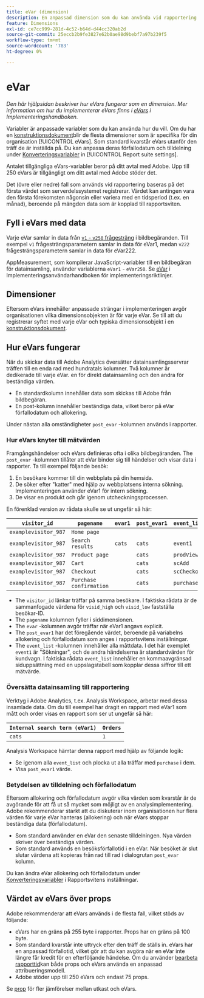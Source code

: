 ```yaml
---
title: eVar (dimension)
description: En anpassad dimension som du kan använda vid rapportering.
feature: Dimensions
exl-id: ce7cc999-281d-4c52-b64d-d44cc320ab2d
source-git-commit: 25eccb2b9fe3827e62b0ae98d9bebf7a97b239f5
workflow-type: tm+mt
source-wordcount: '783'
ht-degree: 0%

---
```


# eVar

*Den här hjälpsidan beskriver hur eVars fungerar som en dimension. Mer information om hur du implementerar eVars finns i [eVars](/help/implement/vars/page-vars/evar.md) i Implementeringshandboken.*

Variabler är anpassade variabler som du kan använda hur du vill. Om du har en [konstruktionsdokument](/help/implement/prepare/solution-design.md)blir de flesta dimensioner som är specifika för din organisation [!UICONTROL eVars]. Som standard kvarstår eVars utanför den träff de är inställda på. Du kan anpassa deras förfallodatum och tilldelning under [Konverteringsvariabler](/help/admin/admin/conversion-var-admin/conversion-var-admin.md) in [!UICONTROL Report suite settings].

Antalet tillgängliga eVars-variabler beror på ditt avtal med Adobe. Upp till 250 eVars är tillgängligt om ditt avtal med Adobe stöder det.

Det (övre eller nedre) fall som används vid rapportering baseras på det första värdet som serverdelssystemet registrerar. Värdet kan antingen vara den första förekomsten någonsin eller variera med en tidsperiod (t.ex. en månad), beroende på mängden data som är kopplad till rapportsviten.

## Fyll i eVars med data

Varje eVar samlar in data från [`v1` - `v250` frågesträng](/help/implement/validate/query-parameters.md) i bildbegäranden. Till exempel `v1` frågesträngsparametern samlar in data för eVar1, medan `v222` frågesträngsparametern samlar in data för eVar222.

AppMeasurement, som kompilerar JavaScript-variabler till en bildbegäran för datainsamling, använder variablerna `eVar1` - `eVar250`. Se [eVar](/help/implement/vars/page-vars/evar.md) i Implementeringsanvändarhandboken för implementeringsriktlinjer.

## Dimensioner

Eftersom eVars innehåller anpassade strängar i implementeringen avgör organisationen vilka dimensionsobjekten är för varje eVar. Se till att du registrerar syftet med varje eVar och typiska dimensionsobjekt i en [konstruktionsdokument](/help/implement/prepare/solution-design.md).

## Hur eVars fungerar

När du skickar data till Adobe Analytics översätter datainsamlingsservrar träffen till en enda rad med hundratals kolumner. Två kolumner är dedikerade till varje eVar. en för direkt datainsamling och den andra för beständiga värden.

* En standardkolumn innehåller data som skickas till Adobe från bildbegäran.
* En post-kolumn innehåller beständiga data, vilket beror på eVar förfallodatum och allokering.

Under nästan alla omständigheter `post_evar` -kolumnen används i rapporter.

### Hur eVars knyter till mätvärden

Framgångshändelser och eVars definieras ofta i olika bildbegäranden. The `post_evar` -kolumnen tillåter att eVar binder sig till händelser och visar data i rapporter. Ta till exempel följande besök:

1. En besökare kommer till din webbplats på din hemsida.
2. De söker efter &quot;katter&quot; med hjälp av webbplatsens interna sökning. Implementeringen använder eVar1 för intern sökning.
3. De visar en produkt och går igenom utcheckningsprocessen.

En förenklad version av rådata skulle se ut ungefär så här:

| `visitor_id` | `pagename` | `evar1` | `post_evar1` | `event_list` |
| --- | --- | --- | --- | --- |
| `examplevisitor_987` | `Home page` |  |  |  |
| `examplevisitor_987` | `Search results` | `cats` | `cats` | `event1` |
| `examplevisitor_987` | `Product page` |  | `cats` | `prodView` |
| `examplevisitor_987` | `Cart` |  | `cats` | `scAdd` |
| `examplevisitor_987` | `Checkout` |  | `cats` | `scCheckout` |
| `examplevisitor_987` | `Purchase confirmation` |  | `cats` | `purchase` |

* The `visitor_id` länkar träffar på samma besökare. I faktiska rådata är de sammanfogade värdena för `visid_high` och `visid_low` fastställa besökar-ID.
* The `pagename` kolumnen fyller i siddimensionen.
* The `evar` -kolumnen avgör träffar när eVar1 angavs explicit.
* The `post_evar1` har det föregående värdet, beroende på variabelns allokering och förfallodatum som anges i rapportsvitens inställningar.
* The `event_list` -kolumnen innehåller alla måttdata. I det här exemplet `event1` är &quot;Sökningar&quot;, och de andra händelserna är standardvärden för kundvagn. I faktiska rådata `event_list` innehåller en kommaavgränsad siduppsättning med en uppslagstabell som kopplar dessa siffror till ett mätvärde.

### Översätta datainsamling till rapportering

Verktyg i Adobe Analytics, t.ex. Analysis Workspace, arbetar med dessa insamlade data. Om du till exempel har dragit en rapport med eVar1 som mått och order visas en rapport som ser ut ungefär så här:

| `Internal search term (eVar1)` | `Orders` |
| --- | --- |
| `cats` | `1` |

Analysis Workspace hämtar denna rapport med hjälp av följande logik:

* Se igenom alla `event_list` och plocka ut alla träffar med `purchase` i dem.
* Visa `post_evar1` värde.

### Betydelsen av tilldelning och förfallodatum

Eftersom allokering och förfallodatum avgör vilka värden som kvarstår är de avgörande för att få ut så mycket som möjligt av en analysimplementering. Adobe rekommenderar starkt att du diskuterar inom organisationen hur flera värden för varje eVar hanteras (allokering) och när eVars stoppar beständiga data (förfallodatum).

* Som standard använder en eVar den senaste tilldelningen. Nya värden skriver över beständiga värden.
* Som standard används en besöksförfallotid i en eVar. När besöket är slut slutar värdena att kopieras från rad till rad i dialogrutan `post_evar` kolumn.

Du kan ändra eVar allokering och förfallodatum under [Konverteringsvariabler](/help/admin/admin/conversion-var-admin/conversion-var-admin.md) i Rapportsvitens inställningar.

## Värdet av eVars över props

Adobe rekommenderar att eVars används i de flesta fall, vilket stöds av följande:

* eVars har en gräns på 255 byte i rapporter. Props har en gräns på 100 byte.
* Som standard kvarstår inte uttryck efter den träff de ställs in. eVars har en anpassad förfallotid, vilket gör att du kan avgöra när en eVar inte längre får kredit för en efterföljande händelse. Om du använder [bearbeta rapporttid](/help/components/vrs/vrs-report-time-processing.md)kan både props och eVars använda en anpassad attribueringsmodell.
* Adobe stöder upp till 250 eVars och endast 75 props.

Se [prop](prop.md) för fler jämförelser mellan utkast och eVars.
